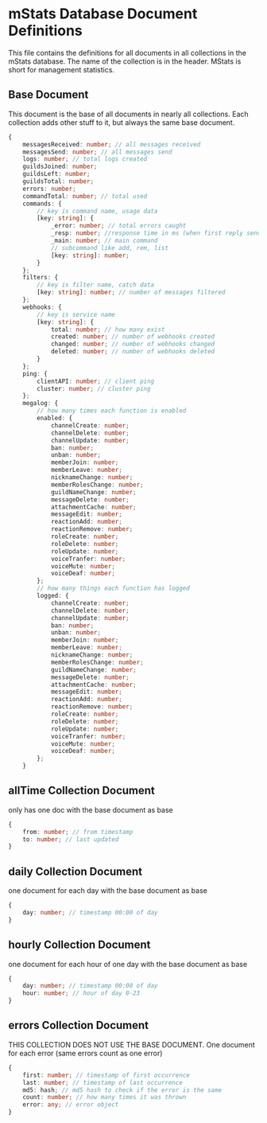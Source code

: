 # mStats Database Document Definitions

This file contains the definitions for all documents in all collections in the mStats database. The name of the collection is in the header. MStats is short for management statistics.

## Base Document

This document is the base of all documents in nearly all collections. Each collection adds other stuff to it, but always the same base document.

```Typescript
{
    messagesReceived: number; // all messages received
    messagesSend: number; // all messages send
    logs: number; // total logs created
    guildsJoined: number;
    guildsLeft: number;
    guildsTotal: number;
    errors: number;
    commandTotal: number; // total used
    commands: {
        // key is command name, usage data
        [key: string]: {
            _error: number; // total errors caught
            _resp: number; //response time in ms (when first reply send, so ping doesn't get counted)
            _main: number; // main command
            // subcommand like add, rem, list
            [key: string]: number;
        }
    };
    filters: {
        // key is filter name, catch data
        [key: string]: number; // number of messages filtered
    };
    webhooks: {
        // key is service name
        [key: string]: {
            total: number; // how many exist
            created: number; // number of webhooks created
            changed: number; // number of webhooks changed
            deleted: number; // number of webhooks deleted
        }
    };
    ping: {
        clientAPI: number; // client ping
        cluster: number; // cluster ping
    };
    megalog: {
        // how many times each function is enabled
        enabled: {
            channelCreate: number;
            channelDelete: number;
            channelUpdate: number;
            ban: number;
            unban: number;
            memberJoin: number;
            memberLeave: number;
            nicknameChange: number;
            memberRolesChange: number;
            guildNameChange: number;
            messageDelete: number;
            attachmentCache: number;
            messageEdit: number;
            reactionAdd: number;
            reactionRemove: number;
            roleCreate: number;
            roleDelete: number;
            roleUpdate: number;
            voiceTranfer: number;
            voiceMute: number;
            voiceDeaf: number;
        };
        // how many things each function has logged
        logged: {
            channelCreate: number;
            channelDelete: number;
            channelUpdate: number;
            ban: number;
            unban: number;
            memberJoin: number;
            memberLeave: number;
            nicknameChange: number;
            memberRolesChange: number;
            guildNameChange: number;
            messageDelete: number;
            attachmentCache: number;
            messageEdit: number;
            reactionAdd: number;
            reactionRemove: number;
            roleCreate: number;
            roleDelete: number;
            roleUpdate: number;
            voiceTranfer: number;
            voiceMute: number;
            voiceDeaf: number;
        };
    }
```

## allTime Collection Document

only has one doc with the base document as base

```Typescript
{
    from: number; // from timestamp
    to: number; // last updated
}
```

## daily Collection Document

one document for each day with the base document as base

```Typescript
{
    day: number; // timestamp 00:00 of day
}
```

## hourly Collection Document

one document for each hour of one day with the base document as base

```Typescript
{
    day: number; // timestamp 00:00 of day
    hour: number; // hour of day 0-23
}
```

## errors Collection Document

THIS COLLECTION DOES NOT USE THE BASE DOCUMENT.
One document for each error (same errors count as one error)

```Typescript
{
    first: number; // timestamp of first occurrence
    last: number; // timestamp of last occurrence
    md5: hash; // md5 hash to check if the error is the same
    count: number; // how many times it was thrown
    error: any; // error object
}
```
